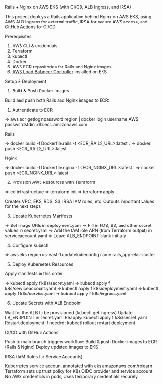 Rails + Nginx on AWS EKS (with CI/CD, ALB Ingress, and IRSA)

This project deploys a Rails application behind Nginx on AWS EKS, using AWS ALB Ingress for external traffic, IRSA for secure AWS access, and GitHub Actions for CI/CD.

 Prerequisites

 1. AWS CLI & credentials
 2. Terraform
 3. kubectl
 4. Docker
 5. AWS ECR repositories for Rails and Nginx images
 6. [AWS Load Balancer Controller](https://kubernetessigs.github.io/awsloadbalancercontroller/latest/) installed on EKS



Setup & Deployment

1. Build & Push Docker Images

Build and push both Rails and Nginx images to ECR:

1. Authenticate to ECR

=> aws ecr getloginpassword region <region> | docker login username AWS passwordstdin <accountid>.dkr.ecr.<region>.amazonaws.com

Rails

=> docker build -f Dockerfile.rails -t <ECR_RAILS_URL>:latest .
=> docker push <ECR_RAILS_URL>:latest

Nginx

=> docker build -f Dockerfile.nginx -t <ECR_NGINX_URL>:latest .
=> docker push <ECR_NGINX_URL>:latest


2. Provision AWS Resources with Terraform

=> cd infrastructure
=> terraform init
=> terraform apply

Creates VPC, EKS, RDS, S3, IRSA IAM roles, etc.
Outputs important values for the next steps.


3. Update Kubernetes Manifests

 => Set image URIs in deployment.yaml
 => Fill in RDS, S3, and other secret values in secret.yaml
 => Add the IAM role ARN (from Terraform output) in serviceaccount.yaml
 => Leave ALB_ENDPOINT blank initially


4. Configure kubectl

=> aws eks region us-east-1 updatekubeconfig name rails_app-eks-cluster


5. Deploy Kubernetes Resources

Apply manifests in this order:

=> kubectl apply f k8s/secret.yaml
=> kubectl apply f k8s/serviceaccount.yaml
=> kubectl apply f k8s/deployment.yaml
=> kubectl apply f k8s/service.yaml
=> kubectl apply f k8s/ingress.yaml


6. Update Secrets with ALB Endpoint

 Wait for the ALB to be provisioned (kubectl get ingress)
 Update LB_ENDPOINT in secret.yaml
 Reapply: kubectl apply f k8s/secret.yaml
 Restart deployment if needed: kubectl rollout restart deployment <name>


CI/CD with GitHub Actions

 Push to main branch triggers workflow:
  Build & push Docker images to ECR (Rails & Nginx)
  Deploy updated images to EKS


IRSA (IAM Roles for Service Accounts)

 Kubernetes service account annotated with eks.amazonaws.com/rolearn
 Terraform sets up trust policy for K8s OIDC provider and service account
 No AWS credentials in pods, Uses temporary credentials securely
